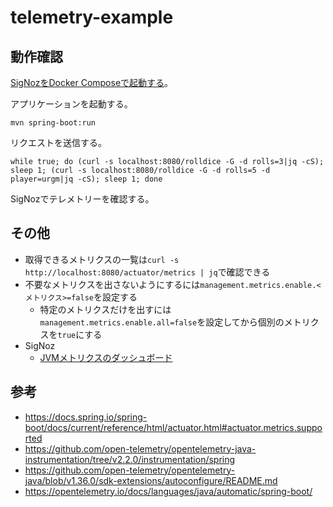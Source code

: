 # telemetry-example

## 動作確認

[SigNozをDocker Composeで起動する](https://github.com/SigNoz/signoz/tree/develop/deploy)。

アプリケーションを起動する。

```
mvn spring-boot:run
```

リクエストを送信する。

```
while true; do (curl -s localhost:8080/rolldice -G -d rolls=3|jq -cS); sleep 1; (curl -s localhost:8080/rolldice -G -d rolls=5 -d player=urgm|jq -cS); sleep 1; done
```

SigNozでテレメトリーを確認する。

## その他

- 取得できるメトリクスの一覧は`curl -s http://localhost:8080/actuator/metrics | jq`で確認できる
- 不要なメトリクスを出さないようにするには`management.metrics.enable.<メトリクス>=false`を設定する
    - 特定のメトリクスだけを出すには`management.metrics.enable.all=false`を設定してから個別のメトリクスを`true`にする
- SigNoz
    - [JVMメトリクスのダッシュボード](https://github.com/SigNoz/dashboards/blob/main/JVM%20Metrics.json)

## 参考

- https://docs.spring.io/spring-boot/docs/current/reference/html/actuator.html#actuator.metrics.supported
- https://github.com/open-telemetry/opentelemetry-java-instrumentation/tree/v2.2.0/instrumentation/spring
- https://github.com/open-telemetry/opentelemetry-java/blob/v1.36.0/sdk-extensions/autoconfigure/README.md
- https://opentelemetry.io/docs/languages/java/automatic/spring-boot/
